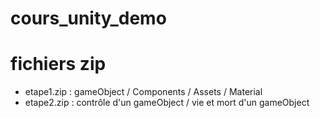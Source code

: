 # cours_unity_demo

# fichiers zip
* etape1.zip : gameObject / Components / Assets / Material
* etape2.zip : contrôle d'un gameObject / vie et mort d'un gameObject